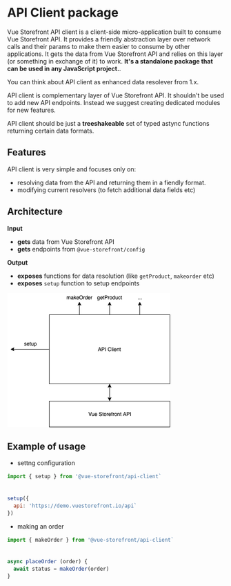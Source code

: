 # API Client package

Vue Storefront API client is a client-side micro-application built to consume Vue Storefront API. It provides a friendly abstraction layer over network calls and their params to make them easier to consume by other applications. It gets the data from Vue Storefront API and relies on this layer (or something in exchange of it) to work. **It's a standalone package that can be used in any JavaScript project.**.

You can think about API client as enhanced data resolever from 1.x. 

API client is complementary layer of Vue Storefront API. It shouldn't be used to add new API endpoints. Instead we suggest creating dedicated modules for new features.

API client should be just a **treeshakeable** set of typed astync functions returning certain data formats.

## Features

API client is very simple and focuses only on:
- resolving data from the API and returning them in a fiendly format.
- modifying current resolvers (to fetch additional data fields etc)


## Architecture


**Input**
- **gets** data from Vue Storefront API
- **gets** endpoints from `@vue-storefront/config`

**Output**
- **exposes** functions for data resolution (like `getProduct`, `makeorder` etc)
- **exposes** `setup` function to setup endpoints

![Architecture](./assets/api-client.png)

## Example of usage
- settng configuration
```js
import { setup } from '@vue-storefront/api-client`


setup({
  api: 'https://demo.vuestorefront.io/api`
})
```
- making an order
```js
import { makeOrder } from '@vue-storefront/api-client`


async placeOrder (order) {
  await status = makeOrder(order)
}
```


